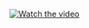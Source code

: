 [![Watch the video](https://img.youtube.com/vi/abBXYablTzE/hqdefault.jpg)](https://www.youtube.com/watch?v=abBXYablTzE)
